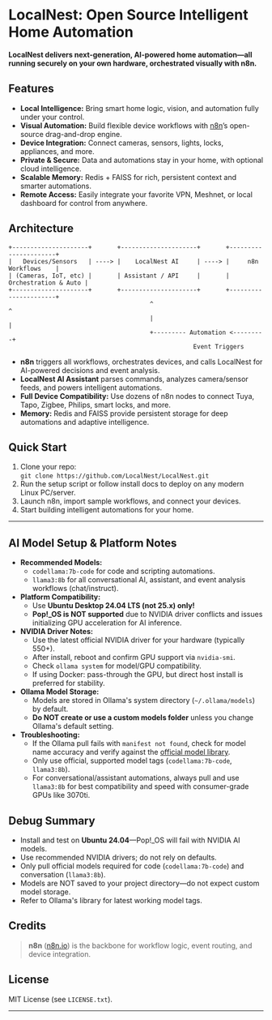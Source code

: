 # LocalNest: Open Source Intelligent Home Automation

**LocalNest delivers next-generation, AI-powered home automation—all running securely on your own hardware, orchestrated visually with n8n.**

## Features

- **Local Intelligence:** Bring smart home logic, vision, and automation fully under your control.
- **Visual Automation:** Build flexible device workflows with [n8n](https://n8n.io)’s open-source drag-and-drop engine.
- **Device Integration:** Connect cameras, sensors, lights, locks, appliances, and more.
- **Private & Secure:** Data and automations stay in your home, with optional cloud intelligence.
- **Scalable Memory:** Redis + FAISS for rich, persistent context and smarter automations.
- **Remote Access:** Easily integrate your favorite VPN, Meshnet, or local dashboard for control from anywhere.

## Architecture
```
+---------------------+       +---------------------+       +----------------------+
|   Devices/Sensors   | ----> |    LocalNest AI     | ----> |     n8n Workflows    |
| (Cameras, IoT, etc) |       | Assistant / API     |       | Orchestration & Auto |
+---------------------+       +---------------------+       +----------------------+
                                       ^                               ^
                                       |                               |
                                       +--------- Automation <---------+
                                                   Event Triggers
```

- **n8n** triggers all workflows, orchestrates devices, and calls LocalNest for AI-powered decisions and event analysis.
- **LocalNest AI Assistant** parses commands, analyzes camera/sensor feeds, and powers intelligent automations.
- **Full Device Compatibility:** Use dozens of n8n nodes to connect Tuya, Tapo, Zigbee, Philips, smart locks, and more.
- **Memory:** Redis and FAISS provide persistent storage for deep automations and adaptive intelligence.

## Quick Start

1. Clone your repo:  
   `git clone https://github.com/LocalNest/LocalNest.git`
2. Run the setup script or follow install docs to deploy on any modern Linux PC/server.
3. Launch n8n, import sample workflows, and connect your devices.
4. Start building intelligent automations for your home.

***

## AI Model Setup & Platform Notes

- **Recommended Models:**
  - `codellama:7b-code` for code and scripting automations.
  - `llama3:8b` for all conversational AI, assistant, and event analysis workflows (chat/instruct).
- **Platform Compatibility:**
  - Use **Ubuntu Desktop 24.04 LTS (not 25.x) only!**
  - **Pop!_OS is NOT supported** due to NVIDIA driver conflicts and issues initializing GPU acceleration for AI inference.
- **NVIDIA Driver Notes:**
  - Use the latest official NVIDIA driver for your hardware (typically 550+).
  - After install, reboot and confirm GPU support via `nvidia-smi`.
  - Check `ollama system` for model/GPU compatibility.
  - If using Docker: pass-through the GPU, but direct host install is preferred for stability.
- **Ollama Model Storage:**
  - Models are stored in Ollama's system directory (`~/.ollama/models`) by default.
  - **Do NOT create or use a custom models folder** unless you change Ollama's default setting.
- **Troubleshooting:**
  - If the Ollama pull fails with `manifest not found`, check for model name accuracy and verify against the [official model library](https://ollama.com/library).
  - Only use official, supported model tags (`codellama:7b-code`, `llama3:8b`).
  - For conversational/assistant automations, always pull and use `llama3:8b` for best compatibility and speed with consumer-grade GPUs like 3070ti.

## Debug Summary

- Install and test on **Ubuntu 24.04**—Pop!_OS will fail with NVIDIA AI models.
- Use recommended NVIDIA drivers; do not rely on defaults.
- Only pull official models required for code (`codellama:7b-code`) and conversation (`llama3:8b`).
- Models are NOT saved to your project directory—do not expect custom model storage.
- Refer to Ollama's library for latest working model tags.

## Credits

> **n8n** ([n8n.io](https://n8n.io)) is the backbone for workflow logic, event routing, and device integration.

## License

MIT License (see `LICENSE.txt`).

***